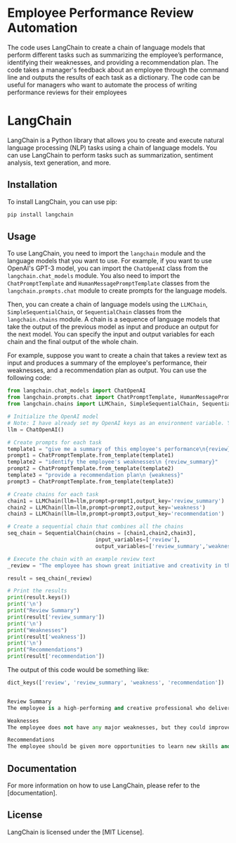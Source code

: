 # Employee Performance Review Automation
The code uses LangChain to create a chain of language models that perform different tasks such as summarizing the employee’s performance, identifying their weaknesses, and providing a recommendation plan. The code takes a manager's feedback about an employee through the command line and outputs the results of each task as a dictionary. The code can be useful for managers who want to automate the process of writing performance reviews for their employees

# LangChain
LangChain is a Python library that allows you to create and execute natural language processing (NLP) tasks using a chain of language models. You can use LangChain to perform tasks such as summarization, sentiment analysis, text generation, and more.

## Installation
To install LangChain, you can use pip:

```bash
pip install langchain
```

## Usage
To use LangChain, you need to import the `langchain` module and the language models that you want to use. For example, if you want to use OpenAI's GPT-3 model, you can import the `ChatOpenAI` class from the `langchain.chat_models` module. You also need to import the `ChatPromptTemplate` and `HumanMessagePromptTemplate` classes from the `langchain.prompts.chat` module to create prompts for the language models.

Then, you can create a chain of language models using the `LLMChain`, `SimpleSequentialChain`, or `SequentialChain` classes from the `langchain.chains` module. A chain is a sequence of language models that take the output of the previous model as input and produce an output for the next model. You can specify the input and output variables for each chain and the final output of the whole chain.

For example, suppose you want to create a chain that takes a review text as input and produces a summary of the employee's performance, their weaknesses, and a recommendation plan as output. You can use the following code:

```python
from langchain.chat_models import ChatOpenAI
from langchain.prompts.chat import ChatPromptTemplate, HumanMessagePromptTemplate
from langchain.chains import LLMChain, SimpleSequentialChain, SequentialChain

# Initialize the OpenAI model
# Note: I have already set my OpenAI keys as an environment variable. You need to do the same.
llm = ChatOpenAI()

# Create prompts for each task
template1 = "give me a summary of this employee's performance\n{review}"
prompt1 = ChatPromptTemplate.from_template(template1)
template2 = "identify the employee's weaknesses\n {review_summary}"
prompt2 = ChatPromptTemplate.from_template(template2)
template3 = "provide a recommendation plan\n {weakness}"
prompt3 = ChatPromptTemplate.from_template(template3)

# Create chains for each task
chain1 = LLMChain(llm=llm,prompt=prompt1,output_key='review_summary')
chain2 = LLMChain(llm=llm,prompt=prompt2,output_key='weakness')
chain3 = LLMChain(llm=llm,prompt=prompt3,output_key='recommendation')

# Create a sequential chain that combines all the chains
seq_chain = SequentialChain(chains = [chain1,chain2,chain3],
                            input_variables=['review'],
                            output_variables=['review_summary','weakness','recommendation'])

# Execute the chain with an example review text
_review = "The employee has shown great initiative and creativity in their projects. They have delivered high-quality work on time and within budget. They have also demonstrated excellent communication and collaboration skills with their team members and clients. The employee is a valuable asset to the company and deserves recognition for their achievements."

result = seq_chain(_review)

# Print the results
print(result.keys())
print('\n')
print("Review Summary")
print(result['review_summary'])
print('\n')
print("Weaknesses")
print(result['weakness'])
print('\n')
print("Recommendations")
print(result['recommendation'])
```

The output of this code would be something like:

```python
dict_keys(['review', 'review_summary', 'weakness', 'recommendation'])


Review Summary
The employee is a high-performing and creative professional who delivers quality work and communicates well with others.

Weaknesses
The employee does not have any major weaknesses, but they could improve their skills in some areas such as data analysis, leadership, or time management.

Recommendations
The employee should be given more opportunities to learn new skills and take on more responsibilities. They should also be rewarded for their outstanding performance and encouraged to continue their growth.
```

## Documentation
For more information on how to use LangChain, please refer to the [documentation].

## License
LangChain is licensed under the [MIT License].
